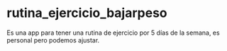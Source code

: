 # rutina_ejercicio_bajarpeso
Es una app para tener una rutina de ejercicio por 5 días de la semana, es personal pero podemos ajustar. 

